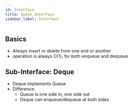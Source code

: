 ```yaml
---
id: Interface
title: Queue Interface
sidebar_label: Interface
---
```


## Basics
- Always insert or delete from one end or another
- operation is always O(1), for both enqueue and dequeue

## Sub-Interface: Deque
- Deque implements Queue
- Difference:
	- Queue is one side in, one side out
	- Deque can enqueue/dequeue at both sides